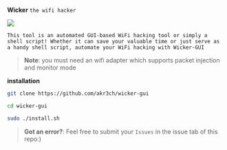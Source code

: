 **Wicker** `the wifi hacker`

<img src=https://akr3ch.github.io/wicker/wicker.png>

`This tool is an automated GUI-based WiFi hacking tool or simply a shell script! Whether it can save your valuable time or just serve as a handy shell script, automate your WiFi hacking with Wicker-GUI`

>**Note**: you must need an wifi adapter which supports packet injection and monitor mode


**installation**

```bash
git clone https://github.com/akr3ch/wicker-gui
```
```bash
cd wicker-gui
```
```bash
sudo ./install.sh
```


>**Got an error?**: Feel free to submit your `Issues` in the issue tab of this repo:)
